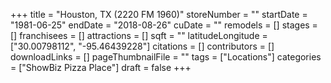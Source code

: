 +++
title = "Houston, TX (2220 FM 1960)"
storeNumber = ""
startDate = "1981-06-25"
endDate = "2018-08-26"
cuDate = ""
remodels = []
stages = []
franchisees = []
attractions = []
sqft = ""
latitudeLongitude = ["30.00798112", "-95.46439228"]
citations = []
contributors = []
downloadLinks = []
pageThumbnailFile = ""
tags = ["Locations"]
categories = ["ShowBiz Pizza Place"]
draft = false
+++
